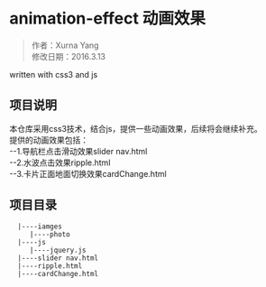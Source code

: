 animation-effect 动画效果
========
>作者：Xurna Yang <br/>
>修改日期：2016.3.13 <br/>

written with css3 and js <br/>

项目说明<br/>
-------
本仓库采用css3技术，结合js，提供一些动画效果，后续将会继续补充。<br/>
   提供的动画效果包括：<br/>
   --1.导航栏点击滑动效果slider nav.html <br/>
   --2.水波点击效果ripple.html  <br/>
   --3.卡片正面地面切换效果cardChange.html <br/>



项目目录<br/>
-------
      |----iamges
         |----photo
      |----js 
         |----jquery.js  
      |----slider nav.html  
      |----ripple.html  
      |----cardChange.html  



